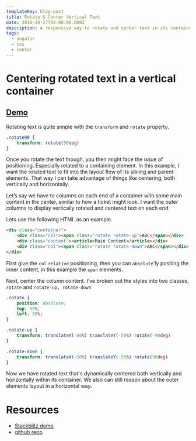 ```yaml
---
templateKey: blog-post
title: Rotate & Center Vertical Text
date: 2018-10-27T00:00:00.000Z
description: A responsive way to rotate and center text in its container
tags:
  - angular
  - css
  - center
---
```


# Centering rotated text in a vertical container

## [Demo](https://aonipgoj.github.stackblitz.io/)

Rotating text is quite simple with the `transform` and `rotate` property.

```css
.rotate90 {
    transform: rotate(90deg)
}
```

Once you rotate the text though, you then might face the issue of positioning. Especially related to a containing element. In this example, I want the rotated text to fit into the layout flow of its sibling and parent elements. That way I can take advantage of things like centering, both vertically and horizontally.

Let’s say we have to columns on each end of a container with some main content in the center, similar to how a ticket might look. I want the outer columns to display vertically rotated and centered text on each end.

Lets use the following HTML as an example.

```html
<div class="container">
    <div class="col"><span class="rotate rotate-up">ABC</span></div>
    <div class="content"><article>Main Content</article></div>
    <div class="col"><span class="rotate rotate-down">ABC</span></div>
</div>
```

First give the `col` `relative`  positioning, then you can `absolute`'ly positing the inner content, in this example the `span` elements.

Next, center the column content. I’ve broken out the styles into two classes, `rotate` and `rotate-up, rotate-down`

```css
.rotate {
    position: absolute;
    top: 50%;
    left: 50%;
}

.rotate-up {
    transform: translateX(-50%) translateY(-50%) rotate(-90deg)
}

.rotate-down {
    transform: translateX(-50%) translateY(-50%) rotate(90deg)
}
```

Now we have rotated text that's dynamically centered both vertically and horizontally within its container. We also can still reason about the outer elements layout in a horizontal way.

# Resources

- [Stackblitz demo](https://stackblitz.com/github/schuchard/rotate-vertical-text-ng)
- [github repo](https://github.com/schuchard/rotate-vertical-text-ng)